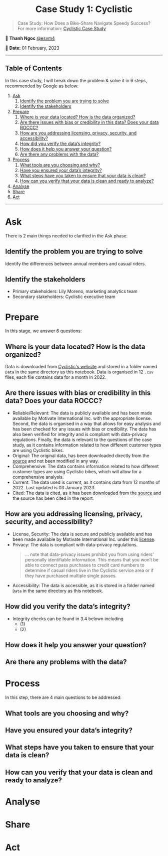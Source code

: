 <h1 align="center">Case Study 1: Cyclistic</h1>

> Case Study: How Does a Bike-Share Navigate Speedy Success?\
> For more information: [Cyclistic Case Study](./Case1.pdf)

👤 **Thanh Ngoc** [@esvm4](https://github.com/esvm4)

📅 **Date:** 01 February, 2023

---

## Table of Contents

In this case study, I will break down the problem & solve it in 6 steps, recommended by Google as below:

1. [Ask](#ask)
   1. [Identify the problem you are trying to solve](#identify-the-problem-you-are-trying-to-solve)
   2. [Identify the stakeholders](#identify-the-stakeholders)
2. [Prepare](#prepare)
   1. [Where is your data located? How is the data organized?](#where-is-your-data-located-how-is-the-data-organized)
   2. [Are there issues with bias or credibility in this data? Does your data ROCCC?](#are-there-issues-with-bias-or-credibility-in-this-data-does-your-data-roccc)
   3. [How are you addressing licensing, privacy, security, and accessibility?](#how-are-you-addressing-licensing-privacy-security-and-accessibility)
   4. [How did you verify the data’s integrity?](#how-did-you-verify-the-datas-integrity)
   5. [How does it help you answer your question?](#how-does-it-help-you-answer-your-question)
   6. [Are there any problems with the data?](#are-there-any-problems-with-the-data)
3. [Process](#process)
   1. [What tools are you choosing and why?](#what-tools-are-you-choosing-and-why)
   2. [Have you ensured your data’s integrity?](#have-you-ensured-your-datas-integrity)
   3. [What steps have you taken to ensure that your data is clean?](#what-steps-have-you-taken-to-ensure-that-your-data-is-clean)
   4. [How can you verify that your data is clean and ready to analyze?](#how-can-you-verify-that-your-data-is-clean-and-ready-to-analyze)
4. [Analyse](#analyse)
5. [Share](#share)
6. [Act](#act)

---

# Ask

There is 2 main things needed to clarified in the Ask phase.

## Identify the problem you are trying to solve

Identify the differences between annual members and casual riders.

## Identify the stakeholders

- Primary stakeholders: Lily Moreno, marketing analytics team
- Secondary stakeholders: Cyclistic executive team

# Prepare

In this stage, we answer 6 questions:

## Where is your data located? How is the data organized?

Data is downloaded from [Cyclistic's website](https://divvy-tripdata.s3.amazonaws.com/index.html) and stored in a folder named `Data` in the same directory as this notebook.
Data is organised in 12 `.csv` files, each file contains data for a month in 2022.

## Are there issues with bias or credibility in this data? Does your data ROCCC?

- Reliable/Relevant: The data is publicly available and has been made available by Motivate International Inc. with the appropriate license. Second, the data is organised in a way that allows for easy analysis and has been checked for any issues with bias or credibility. The data has also been verified for integrity and is compliant with data-privacy regulations. Finally, the data is relevant to the questions of the case study, as it contains information related to how different customer types are using Cyclistic bikes.
- Original: The original data, has been downloaded directly from the [source](https://divvy-tripdata.s3.amazonaws.com/index.html) and not been modified in any way.
- Comprehensive: The data contains information related to how different customer types are using Cyclistic bikes, which will allow for a comprehensive analysis.
- Current: The data used is current, as it contains data from 12 months of 2022. Last updated is 03 January 2023.
- Cited: The data is cited, as it has been downloaded from the [source](https://divvy-tripdata.s3.amazonaws.com/index.html) and the source has been cited in the report.

## How are you addressing licensing, privacy, security, and accessibility?

- License, Security: The data is secure and publicly available and has been made available by Motivate International Inc. under this [license](https://www.divvybikes.com/data-license-agreement).
- Privacy: The data is compliant with data-privacy regulations.
  > ... note that data-privacy issues prohibit you from using riders’ personally identifiable information. This means that you won’t be able to connect pass purchases to credit card numbers to determine if casual riders live in the Cyclistic service area or if they have purchased multiple single passes.
- Accessibility: The data is accessible, as it is stored in a folder named `Data` in the same directory as this notebook.

## How did you verify the data’s integrity?

- Integrity checks can be found in 3.4 belown including
  - (1)
  - (2)

## How does it help you answer your question?

## Are there any problems with the data?

# Process

In this step, there are 4 main questions to be addressed:

## What tools are you choosing and why?

## Have you ensured your data’s integrity?

## What steps have you taken to ensure that your data is clean?

## How can you verify that your data is clean and ready to analyze?

# Analyse

# Share

# Act
